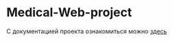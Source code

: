 # Medical-Web-project
С документацией проекта ознакомиться можно [здесь](https://docs.google.com/document/d/1WE2-kbMIuqeFkyHvYhWGWPSxEOJg9GuB_5luleqPeb8/edit?usp=sharing)
